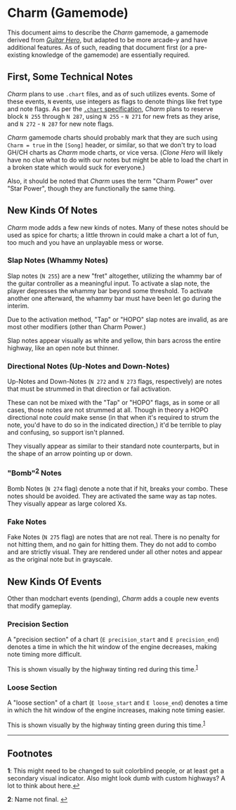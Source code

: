 # Charm (Gamemode)
This document aims to describe the *Charm* gamemode, a gamemode derived from [*Guitar Hero*](guitar-hero.md), but adapted to be more arcade-y and have additional features. As of such, reading that document first (or a pre-existing knowledge of the gamemode) are essentially required.

## First, Some Technical Notes
*Charm* plans to use `.chart` files, and as of such utilizes events. Some of these events, `N` events, use integers as flags to denote things like fret type and note flags. As per the [`.chart` specification](https://docs.google.com/document/d/1v2v0U-9HQ5qHeccpExDOLJ5CMPZZ3QytPmAG5WF0Kzs/edit), *Charm* plans to reserve block `N 255` through `N 287`, using `N 255` - `N 271` for new frets as they arise, and `N 272` - `N 287` for new note flags.

*Charm* gamemode charts should probably mark that they are such using `Charm = true` in the `[Song]` header, or similar, so that we don't try to load GH/CH charts as *Charm* mode charts, or vice versa. (*Clone Hero* will likely have no clue what to do with our notes but might be able to load the chart in a broken state which would suck for everyone.)

Also, it should be noted that *Charm* uses the term "Charm Power" over "Star Power", though they are functionally the same thing.

## New Kinds Of Notes

*Charm* mode adds a few new kinds of notes. Many of these notes should be used as spice for charts; a little thrown in could make a chart a lot of fun, too much and you have an unplayable mess or worse.

### Slap Notes (Whammy Notes)
Slap notes (`N 255`) are a new "fret" altogether, utilizing the whammy bar of the guitar controller as a meaningful input. To activate a slap note, the player depresses the whammy bar beyond some threshold. To activate another one afterward, the whammy bar must have been let go during the interim.

Due to the activation method, "Tap" or "HOPO" slap notes are invalid, as are most other modifiers (other than Charm Power.)

Slap notes appear visually as white and yellow, thin bars across the entire highway, like an open note but thinner.

### Directional Notes (Up-Notes and Down-Notes)
Up-Notes and Down-Notes (`N 272` and `N 273` flags, respectively) are notes that must be strummed in that direction or fail activation.

These can not be mixed with the "Tap" or "HOPO" flags, as in some or all cases, those notes are not strummed at all. Though in theory a HOPO directional note *could* make sense (in that when it's required to strum the note, you'd have to do so in the indicated direction,) it'd be terrible to play and confusing, so support isn't planned.

They visually appear as similar to their standard note counterparts, but in the shape of an arrow pointing up or down.

### "Bomb"<sup id="a2">[2](#f2)</sup> Notes
Bomb Notes (`N 274` flag) denote a note that if hit, breaks your combo. These notes should be avoided. They are activated the same way as tap notes. They visually appear as large colored Xs.

### Fake Notes
Fake Notes (`N 275` flag) are notes that are not real. There is no penalty for not hitting them, and no gain for hitting them. They do not add to combo and are strictly visual. They are rendered under all other notes and appear as the original note but in grayscale.

## New Kinds Of Events
Other than modchart events (pending), *Charm* adds a couple new events that modify gameplay.

### Precision Section
A "precision section" of a chart (`E precision_start` and `E precision_end`) denotes a time in which the hit window of the engine decreases, making note timing more difficult.

This is shown visually by the highway tinting red during this time.<sup id="a1">[1](#f1)</sup>

### Loose Section
A "loose section" of a chart (`E loose_start` and `E loose_end`) denotes a time in which the hit window of the engine increases, making note timing easier.

This is shown visually by the highway tinting green during this time.<sup id="a1">[1](#f1)</sup>

<hr />

## Footnotes
<b id="f1">1</b>: This might need to be changed to suit colorblind people, or at least get a secondary visual indicator. Also might look dumb with custom highways? A lot to think about here.[↩](#a1)

<b id="f2">2</b>: Name not final. [↩](#a2)
